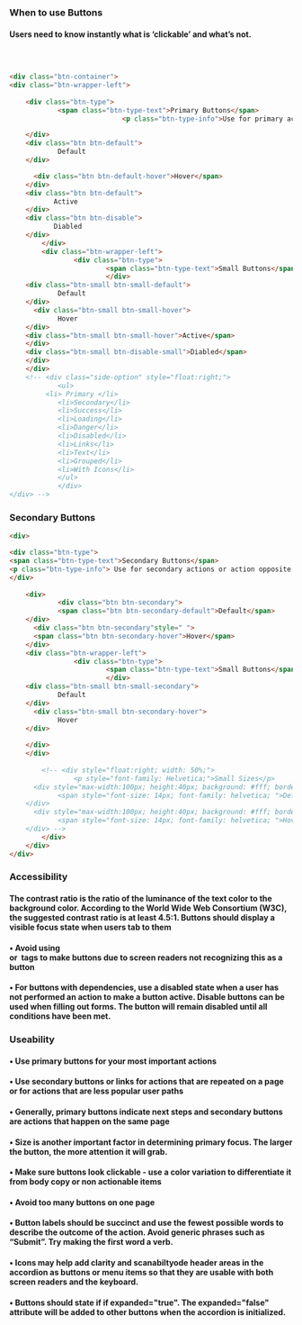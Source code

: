 ### When to use Buttons

#### Users need to know instantly what is ‘clickable’ and what’s not. 
```html



<div class="btn-container">
<div class="btn-wrapper-left">
        
    <div class="btn-type">
            <span class="btn-type-text">Primary Buttons</span>
                            <p class="btn-type-info">Use for primary actions such as save, submit, print etc. Should be a “call to action” that advances to another flow.</p>

    </div>
    <div class="btn btn-default">
            Default
    </div>

      <div class="btn btn-default-hover">Hover</span>
    </div>
    <div class="btn btn-default">
           Active
    </div>
    <div class="btn btn-disable">
           Diabled
    </div>
        </div>
        <div class="btn-wrapper-left">
                <div class="btn-type">
                        <span class="btn-type-text">Small Buttons</span>
                        </div>
    <div class="btn-small btn-small-default">
            Default
    </div>
      <div class="btn-small btn-small-hover">
            Hover
    </div>
    <div class="btn-small btn-small-hover">Active</span>
    </div>
    <div class="btn-small btn-disable-small">Diabled</span>
    </div>
    </div>
    <!-- <div class="side-option" style="float:right;">
            <ul>
         <li> Primary </li>
            <li>Secondary</li>
            <li>Success</li>
            <li>Loading</li>
            <li>Danger</li>
            <li>Disabled</li>
            <li>Links</li>
            <li>Text</li>
            <li>Grouped</li>
            <li>With Icons</li>
            </ul>
            </div>
</div> -->
```
### Secondary Buttons

```html
<div>

<div class="btn-type">
<span class="btn-type-text">Secondary Buttons</span>
<p class="btn-type-info"> Use for secondary actions or action opposite to a primary action such as Cancel.</p>
</div>
    
    <div>
            <div class="btn btn-secondary">
            <span class="btn btn-secondary-default">Default</span>
    </div>
      <div class="btn btn-secondary"style=" ">
      <span class="btn btn-secondary-hover">Hover</span>
    </div>
    <div class="btn-wrapper-left">
                <div class="btn-type">
                        <span class="btn-type-text">Small Buttons</span>
                        </div>
    <div class="btn-small btn-small-secondary">
            Default
    </div>
      <div class="btn-small btn-secondary-hover">
            Hover
    </div>
    
    </div>
    </div>
        
        <!-- <div style="float:right; width: 50%;">
                <p style="font-family: Helvetica;">Small Sizes</p>
      <div style="max-width:100px; height:40px; background: #fff; border: 1px solid #ccc; border-radius: 4px; color: #666666; line-height: 40px; text-align: center; margin-bottom: 30px; cursor: pointer;">
            <span style="font-size: 14px; font-family: helvetica; ">Default</span>
    </div>
      <div style="max-width:100px; height:40px; background: #fff; border: 1px solid #0096D6; border-radius: 4px; color: #666666; line-height: 40px; text-align: center; margin-bottom: 30px; cursor: pointer;">
            <span style="font-size: 14px; font-family: helvetica; ">Hover</span>
    </div> -->
        </div>
    </div>
</div>
```


### Accessibility
#### The contrast ratio is the ratio of the luminance of the text color to the background color. According to the World Wide Web Consortium (W3C), the suggested contrast ratio is at least 4.5:1. Buttons should display a visible focus state when users tab to them
####	•	Avoid using <div> or <img> tags to make buttons due to screen readers not recognizing this as a button
####	•	For buttons with dependencies, use a disabled state when a user has not performed an action to make a button active. Disable buttons can be used when filling out forms. The button will remain disabled until all conditions have been met.

### Useability

####	•	Use primary buttons for your most important actions
####	•	Use secondary buttons or links for actions that are repeated on a page or for actions that are less popular user paths
####	•	Generally, primary buttons indicate next steps and secondary buttons are actions that happen on the same page
####	•	Size is another important factor in determining primary focus. The larger the button, the more attention it will grab. 
####	•	Make sure buttons look clickable - use a color variation to differentiate it from body copy or non actionable items
####	•	Avoid too many buttons on one page
####	•	Button labels should be succinct and use the fewest possible words to describe the outcome of the action. Avoid generic phrases such as “Submit”. Try making the first word a verb.
####	•	Icons may help add clarity and scanabiltyode header areas in the accordion as buttons or menu items so that they are usable with both screen readers and the keyboard.
####	•	Buttons should state if  if expanded="true". The expanded="false" attribute will be added to other buttons when the accordion is initialized.